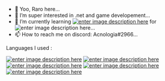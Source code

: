 - 👋 Yoo, Raro here...
- 👀 I’m super interested in .net and game developement...
- 🌱 I’m currently learning [![enter image description here](https://i.imgur.com/CAEcGlR.png)](https://umod.org/documentation) for ![enter image description here](blob:https://imgur.com/91cdedb8-25e0-4b89-b632-22729131f5e0)...
- 📫 How to reach me on discord: Acnologia#2966...


Languages I used : 

[![enter image description here](https://seeklogo.com/images/C/c-sharp-c-logo-02F17714BA-seeklogo.com.png)](https://docs.microsoft.com/en-us/dotnet/csharp/)
[![enter image description here](https://cdn.iconscout.com/icon/free/png-256/javascript-2752148-2284965.png)](https://developer.mozilla.org/en-US/docs/Web/JavaScript)
[![enter image description here](https://cdn.iconscout.com/icon/free/png-256/java-60-1174953.png)](https://docs.oracle.com/en/java/)
[![enter image description here](https://cdn.iconscout.com/icon/free/png-256/python-3628999-3030224.png)](https://docs.python.org/3/)
[![enter image description here](https://icons.iconarchive.com/icons/icons8/windows-8/256/Computer-Hardware-X86-icon.png)](https://docs.oracle.com/cd/E19253-01/817-5477/817-5477.pdf)



<!---
RaroX0/RaroX0 is a ✨ special ✨ repository because its `README.md` (this file) appears on your GitHub profile.
You can click the Preview link to take a look at your changes.
--->
